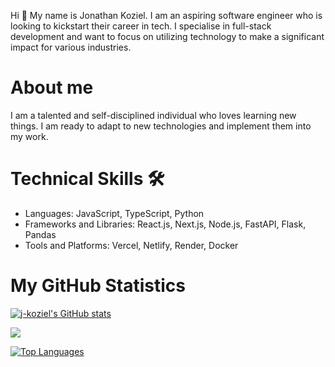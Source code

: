Hi 👋 My name is Jonathan Koziel. I am an aspiring software engineer who is looking to kickstart their career in tech. I specialise in full-stack development and want to focus on utilizing technology to make a significant impact for various industries.

# About me
I am a talented and self-disciplined individual who loves learning new things. I am ready to adapt to new technologies and implement them into my work. 

# Technical Skills 🛠️
- Languages: JavaScript, TypeScript, Python
- Frameworks and Libraries: React.js, Next.js, Node.js, FastAPI, Flask, Pandas
- Tools and Platforms: Vercel, Netlify, Render, Docker

# My GitHub Statistics

<a href="http://www.github.com/j-koziel"><img src="https://github-readme-stats.vercel.app/api?username=j-koziel&show_icons=true&hide=&count_private=true&title_color=0891b2&text_color=ffffff&icon_color=0891b2&bg_color=1c1917&hide_border=true&show_icons=true" alt="j-koziel's GitHub stats" /></a>

<a href="http://www.github.com/j-koziel"><img src="https://github-readme-streak-stats.herokuapp.com/?user=j-koziel&stroke=ffffff&background=1c1917&ring=0891b2&fire=0891b2&currStreakNum=ffffff&currStreakLabel=0891b2&sideNums=ffffff&sideLabels=ffffff&dates=ffffff&hide_border=true" /></a>

<a href="https://github.com/j-koziel" align="left"><img src="https://github-readme-stats.vercel.app/api/top-langs/?username=j-koziel&langs_count=10&title_color=0891b2&text_color=ffffff&icon_color=0891b2&bg_color=1c1917&hide_border=true&locale=en&custom_title=Top%20%Languages" alt="Top Languages" /></a>
